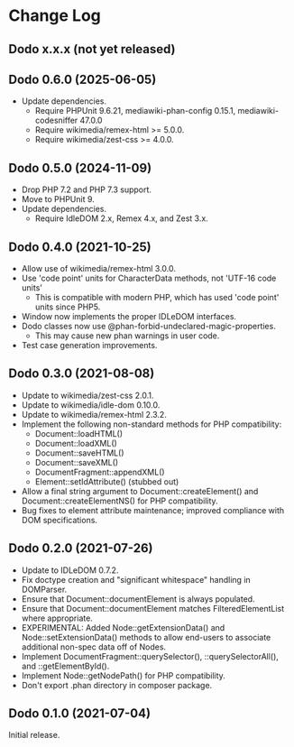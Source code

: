 # Change Log

## Dodo x.x.x (not yet released)

## Dodo 0.6.0 (2025-06-05)
* Update dependencies.
  * Require PHPUnit 9.6.21, mediawiki-phan-config 0.15.1,
    mediawiki-codesniffer 47.0.0
  * Require wikimedia/remex-html >= 5.0.0.
  * Require wikimedia/zest-css >= 4.0.0.

## Dodo 0.5.0 (2024-11-09)
* Drop PHP 7.2 and PHP 7.3 support.
* Move to PHPUnit 9.
* Update dependencies.
  * Require IdleDOM 2.x, Remex 4.x, and Zest 3.x.

## Dodo 0.4.0 (2021-10-25)
* Allow use of wikimedia/remex-html 3.0.0.
* Use 'code point' units for CharacterData methods, not 'UTF-16 code units'
  * This is compatible with modern PHP, which has used 'code point' units
    since PHP5.
* Window now implements the proper IDLeDOM interfaces.
* Dodo classes now use @phan-forbid-undeclared-magic-properties.
  * This may cause new phan warnings in user code.
* Test case generation improvements.

## Dodo 0.3.0 (2021-08-08)
* Update to wikimedia/zest-css 2.0.1.
* Update to wikimedia/idle-dom 0.10.0.
* Update to wikimedia/remex-html 2.3.2.
* Implement the following non-standard methods for PHP compatibility:
  * Document::loadHTML()
  * Document::loadXML()
  * Document::saveHTML()
  * Document::saveXML()
  * DocumentFragment::appendXML()
  * Element::setIdAttribute() (stubbed out)
* Allow a final string argument to Document::createElement() and
  Document::createElementNS() for PHP compatibility.
* Bug fixes to element attribute maintenance; improved compliance with
  DOM specifications.

## Dodo 0.2.0 (2021-07-26)
* Update to IDLeDOM 0.7.2.
* Fix doctype creation and "significant whitespace" handling in DOMParser.
* Ensure that Document::documentElement is always populated.
* Ensure that Document::documentElement matches FilteredElementList where
  appropriate.
* EXPERIMENTAL: Added Node::getExtensionData() and Node::setExtensionData()
  methods to allow end-users to associate additional non-spec data off of
  Nodes.
* Implement DocumentFragment::querySelector(), ::querySelectorAll(), and
  ::getElementById().
* Implement Node::getNodePath() for PHP compatibility.
* Don't export .phan directory in composer package.

## Dodo 0.1.0 (2021-07-04)
Initial release.
